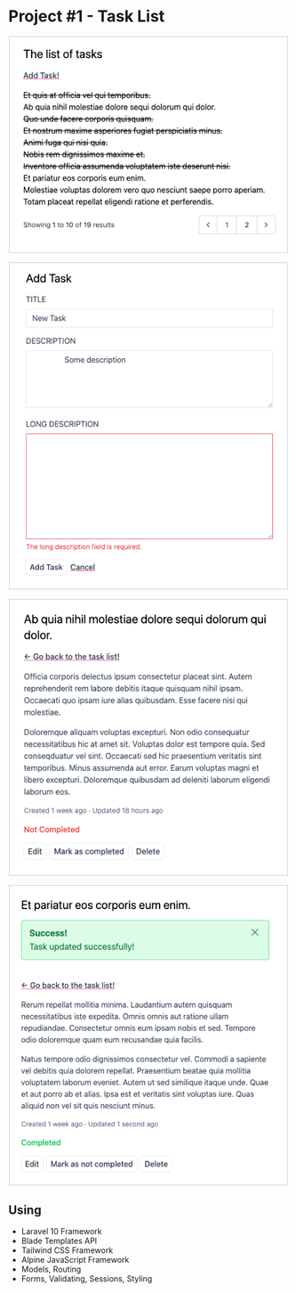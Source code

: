 # Project #1 - Task List

<p align="center"><img src="Screenshots/2023-10-19_16-09-59.png" 
alt="Screenshot 1" style="border: 1px solid #ccc;" width="500"></p>

<p align="center"><img src="Screenshots/2023-10-19_16-15-56.png" width="500" 
alt="Screenshot 2" style="border: 1px solid #ccc;" width="500"></p>

<p align="center"><img src="Screenshots/2023-10-19_16-16-19.png" width="500" 
alt="Screenshot 3" style="border: 1px solid #ccc;" width="500"></p>

<p align="center"><img src="Screenshots/2023-10-19_16-16-42.png" width="500" 
alt="Screenshot 4" style="border: 1px solid #ccc;" width="500"></p>

## Using

- Laravel 10 Framework
- Blade Templates API
- Tailwind CSS Framework
- Alpine JavaScript Framework
- Models, Routing
- Forms, Validating, Sessions, Styling
